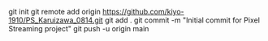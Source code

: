 git init
git remote add origin https://github.com/kiyo-1910/PS_Karuizawa_0814.git
git add .
git commit -m "Initial commit for Pixel Streaming project"
git push -u origin main
